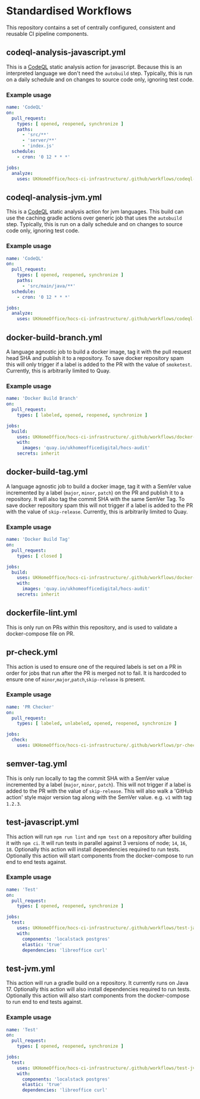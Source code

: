 # Standardised Workflows

This repository contains a set of centrally configured, consistent and reusable CI pipeline components.


## codeql-analysis-javascript.yml
This is a [CodeQL](https://codeql.github.com/) static analysis action for javascript.
Because this is an interpreted language we don't need the `autobuild` step.
Typically, this is run on a daily schedule and on changes to source code only, ignoring test code.

### Example usage
```yaml
name: 'CodeQL'
on:
  pull_request:
    types: [ opened, reopened, synchronize ]
    paths:
      - 'src/**'
      - 'server/**'
      - 'index.js'
  schedule:
    - cron: '0 12 * * *'

jobs:
  analyze:
    uses: UKHomeOffice/hocs-ci-infrastructure/.github/workflows/codeql-analysis-javascript.yml@v1
```

## codeql-analysis-jvm.yml
This is a [CodeQL](https://codeql.github.com/) static analysis action for jvm languages.
This build can use the caching gradle actions over generic job that uses the `autobuild` step.
Typically, this is run on a daily schedule and on changes to source code only, ignoring test code.

### Example usage
```yaml
name: 'CodeQL'
on:
  pull_request:
    types: [ opened, reopened, synchronize ]
    paths:
      - 'src/main/java/**'
  schedule:
    - cron: '0 12 * * *'

jobs:
  analyze:
    uses: UKHomeOffice/hocs-ci-infrastructure/.github/workflows/codeql-analysis-jvm.yml@v1
```

## docker-build-branch.yml
A language agnostic job to build a docker image, tag it with the pull request head SHA and publish it to a repository.
To save docker repository spam this will only trigger if a label is added to the PR with the value of `smoketest`.
Currently, this is arbitrarily limited to Quay. 

### Example usage
```yaml
name: 'Docker Build Branch'
on:
  pull_request:
    types: [ labeled, opened, reopened, synchronize ]

jobs:
  build:
    uses: UKHomeOffice/hocs-ci-infrastructure/.github/workflows/docker-build-branch.yml@v1
    with:
      images: 'quay.io/ukhomeofficedigital/hocs-audit'
    secrets: inherit
```

## docker-build-tag.yml
A language agnostic job to build a docker image, tag it with a SemVer value incremented by a label (`major`, `minor`, `patch`) on the PR and publish it to a repository.
It will also tag the commit SHA with the same SemVer Tag.
To save docker repository spam this will not trigger if a label is added to the PR with the value of `skip-release`.
Currently, this is arbitrarily limited to Quay. 

### Example usage
```yaml
name: 'Docker Build Tag'
on:
  pull_request:
    types: [ closed ]

jobs:
  build:
    uses: UKHomeOffice/hocs-ci-infrastructure/.github/workflows/docker-build-tag.yml@v1
    with:
      images: 'quay.io/ukhomeofficedigital/hocs-audit'
    secrets: inherit
```

## dockerfile-lint.yml
This is only run on PRs within this repository, and is used to validate a docker-compose file on PR. 


## pr-check.yml
This action is used to ensure one of the required labels is set on a PR in order for jobs that run after the PR is merged not to fail.
It is hardcoded to ensure one of `minor`,`major`,`patch`,`skip-release` is present.

### Example usage
```yaml
name: 'PR Checker'
on:
  pull_request:
    types: [ labeled, unlabeled, opened, reopened, synchronize ]

jobs:
  check:
    uses: UKHomeOffice/hocs-ci-infrastructure/.github/workflows/pr-check.yml@v1
```

## semver-tag.yml
This is only run locally to tag the commit SHA with a SemVer value incremented by a label (`major`, `minor`, `patch`).
This will not trigger if a label is added to the PR with the value of `skip-release`.
This will also walk a 'GitHub action' style major version tag along with the SemVer value.
e.g. `v1` with tag `1.2.3`.

## test-javascript.yml
This action will run `npm run lint` and `npm test` on a repository after building it with `npm ci`.
It will run tests in parallel against 3 versions of node; `14`, `16`, `18`.
Optionally this action will install dependencies required to run tests.
Optionally this action will start components from the docker-compose to run end to end tests against.

### Example usage

```yaml
name: 'Test'
on:
  pull_request:
    types: [ opened, reopened, synchronize ]

jobs:
  test:
    uses: UKHomeOffice/hocs-ci-infrastructure/.github/workflows/test-javascript.yml@v1
    with:
      components: 'localstack postgres'
      elastic: 'true'
      dependencies: 'libreoffice curl'
```

## test-jvm.yml
This action will run a gradle build on a repository.
It currently runs on Java 17.
Optionally this action will also install dependencies required to run tests.
Optionally this action will also start components from the docker-compose to run end to end tests against.

### Example usage

```yaml
name: 'Test'
on:
  pull_request:
    types: [ opened, reopened, synchronize ]

jobs:
  test:
    uses: UKHomeOffice/hocs-ci-infrastructure/.github/workflows/test-jvm.yml@v1
    with:
      components: 'localstack postgres'
      elastic: 'true'
      dependencies: 'libreoffice curl'
```

